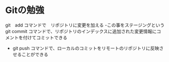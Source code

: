 # Gitの勉強

git　add コマンドで　リポジトリに変更を加える
-この事をステージングという
 git commit コマンドで、リポジトリのインデックスに追加された変更情報にコメントを付けてコミットできる
- git push コマンドで、ローカルのコミットをリモートのリポジトリに反映させることができる
